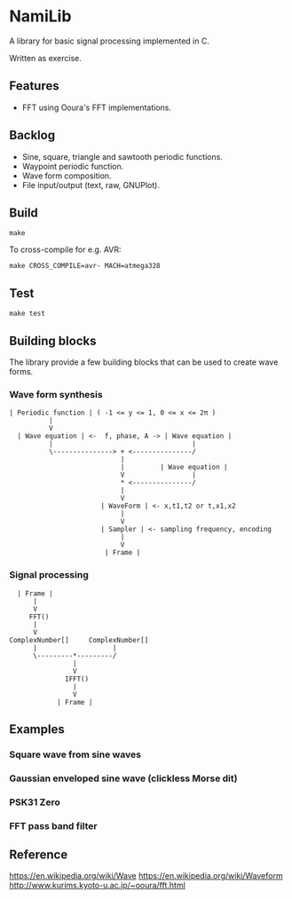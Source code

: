 NamiLib
=======

A library for basic signal processing implemented in C.

Written as exercise.

Features
--------

* FFT using Ooura's FFT implementations.

Backlog
-------

* Sine, square, triangle and sawtooth periodic functions.
* Waypoint periodic function.
* Wave form composition.
* File input/output (text, raw, GNUPlot).

Build
-----

    make

To cross-compile for e.g. AVR:

    make CROSS_COMPILE=avr- MACH=atmega328

Test
----

    make test

Building blocks
---------------

The library provide a few building blocks that can be used to create wave forms.

### Wave form synthesis

    | Periodic function | ( -1 <= y <= 1, 0 <= x <= 2π )
              |
              V
      | Wave equation | <-  f, phase, A -> | Wave equation |
              |                                   |
              \---------------> + <---------------/
                                |
                                |         | Wave equation |
                                V                 |
                                * <---------------/
                                |
                                V
                           | WaveForm | <- x,t1,t2 or t,x1,x2
                                |
                                V
                           | Sampler | <- sampling frequency, encoding
                                |
                                V
                            | Frame |

### Signal processing

      | Frame |
          |
          V
         FFT()
          |
          V
    ComplexNumber[]     ComplexNumber[]
          |                   |
          \---------*---------/
                    |
                    V
                  IFFT()
                    |
                    V
                | Frame |

Examples
--------

### Square wave from sine waves


### Gaussian enveloped sine wave (clickless Morse dit)


### PSK31 Zero


### FFT pass band filter

Reference
---------
<https://en.wikipedia.org/wiki/Wave>
<https://en.wikipedia.org/wiki/Waveform>
<http://www.kurims.kyoto-u.ac.jp/~ooura/fft.html>

